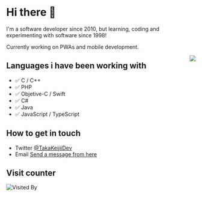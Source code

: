 # Hi there 👋

I'm a software developer since 2010, but learning, coding and experimenting with software since 1998!

Currently working on PWAs and mobile development.

<img align="right" src="https://github-readme-stats.vercel.app/api/top-langs/?username=TakaKeiji&layout=compact"/>

## Languages i have been working with

- ✅ C / C++
- ✅ PHP
- ✅ Objetive-C / Swift
- ✅ C#
- ✅ Java
- ✅ JavaScript / TypeScript

## How to get in touch

- Twitter [@TakaKeijiiDev](https://twitter.com/takakeijiidev)
- Email [Send a message from here](mailto:takayama.keiji@outlook.com)

## Visit counter

![Visited By](https://count.getloli.com/get/@TakaKeiji?theme=gelbooru)
